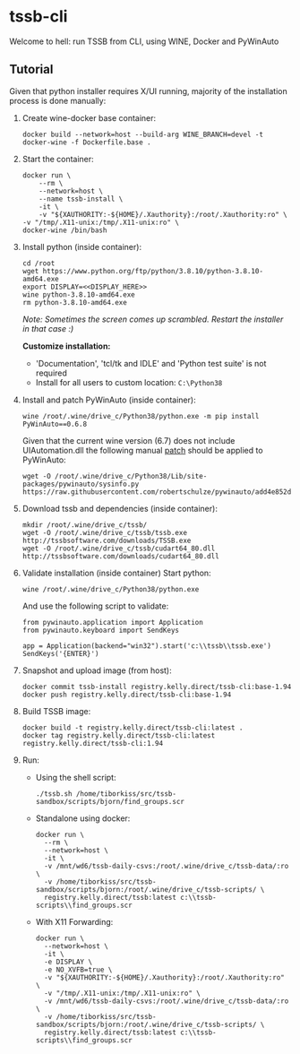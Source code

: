 # tssb-cli
Welcome to hell: run TSSB from CLI, using WINE, Docker and PyWinAuto

## Tutorial
Given that python installer requires X/UI running, majority of the installation process is done manually:
  1. Create wine-docker base container:
     ```
     docker build --network=host --build-arg WINE_BRANCH=devel -t docker-wine -f Dockerfile.base .
     ```

  2. Start the container:
     ```
     docker run \
         --rm \
         --network=host \
         --name tssb-install \
         -it \
         -v "${XAUTHORITY:-${HOME}/.Xauthority}:/root/.Xauthority:ro" \
	 -v "/tmp/.X11-unix:/tmp/.X11-unix:ro" \
	 docker-wine /bin/bash
     ```

  3. Install python (inside container):
     ```
     cd /root
     wget https://www.python.org/ftp/python/3.8.10/python-3.8.10-amd64.exe
     export DISPLAY=<<DISPLAY_HERE>>
     wine python-3.8.10-amd64.exe
     rm python-3.8.10-amd64.exe
     ```
     *Note: Sometimes the screen comes up scrambled. Restart the installer in that case :)*

     __Customize installation:__ 
      - 'Documentation', 'tcl/tk and IDLE' and 'Python test suite' is not required
      - Install for all users to custom location: `C:\Python38`

  4. Install and patch PyWinAuto (inside container):
     ```
     wine /root/.wine/drive_c/Python38/python.exe -m pip install PyWinAuto==0.6.8
     ```

     Given that the current wine version (6.7) does not include UIAutomation.dll the following manual [patch](https://github.com/robertschulze/pywinauto/pull/1/files) should be applied to PyWinAuto:
     ```
     wget -O /root/.wine/drive_c/Python38/Lib/site-packages/pywinauto/sysinfo.py https://raw.githubusercontent.com/robertschulze/pywinauto/add4e852d4f34093e6f3f4ba780c5d718057a1e6/pywinauto/sysinfo.py
     ```

  5. Download tssb and dependencies (inside container):
     ```
     mkdir /root/.wine/drive_c/tssb/
     wget -O /root/.wine/drive_c/tssb/tssb.exe http://tssbsoftware.com/downloads/TSSB.exe
     wget -O /root/.wine/drive_c/tssb/cudart64_80.dll http://tssbsoftware.com/downloads/cudart64_80.dll
     ```

  6. Validate installation (inside container)
     Start python: 
     ```
     wine /root/.wine/drive_c/Python38/python.exe
     ```
     And use the following script to validate:
     ```
     from pywinauto.application import Application
     from pywinauto.keyboard import SendKeys

     app = Application(backend="win32").start('c:\\tssb\\tssb.exe')
     SendKeys('{ENTER}')
     ```

  7. Snapshot and upload image (from host):
     ```
     docker commit tssb-install registry.kelly.direct/tssb-cli:base-1.94
     docker push registry.kelly.direct/tssb-cli:base-1.94
     ```

  8. Build TSSB image:
     ```
     docker build -t registry.kelly.direct/tssb-cli:latest .
     docker tag registry.kelly.direct/tssb-cli:latest registry.kelly.direct/tssb-cli:1.94
     ```

  9. Run:
     - Using the shell script:
       ```
       ./tssb.sh /home/tiborkiss/src/tssb-sandbox/scripts/bjorn/find_groups.scr
       ```

     - Standalone using docker:
       ```
       docker run \
         --rm \
         --network=host \
         -it \
         -v /mnt/wd6/tssb-daily-csvs:/root/.wine/drive_c/tssb-data/:ro \
         -v /home/tiborkiss/src/tssb-sandbox/scripts/bjorn:/root/.wine/drive_c/tssb-scripts/ \
         registry.kelly.direct/tssb:latest c:\\tssb-scripts\\find_groups.scr
       ```
    
     - With X11 Forwarding:
       ```
       docker run \
         --network=host \
         -it \
         -e DISPLAY \
         -e NO_XVFB=true \
         -v "${XAUTHORITY:-${HOME}/.Xauthority}:/root/.Xauthority:ro" \
         -v "/tmp/.X11-unix:/tmp/.X11-unix:ro" \
         -v /mnt/wd6/tssb-daily-csvs:/root/.wine/drive_c/tssb-data/:ro \
         -v /home/tiborkiss/src/tssb-sandbox/scripts/bjorn:/root/.wine/drive_c/tssb-scripts/ \
         registry.kelly.direct/tssb:latest c:\\tssb-scripts\\find_groups.scr
       ```

